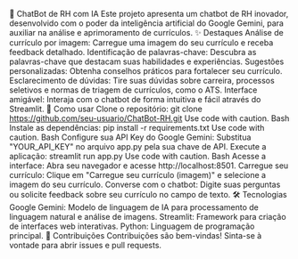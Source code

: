 🤖 ChatBot de RH com IA
Este projeto apresenta um chatbot de RH inovador, desenvolvido com o poder da inteligência artificial do Google Gemini, para auxiliar na análise e aprimoramento de currículos.
✨ Destaques
Análise de currículo por imagem: Carregue uma imagem do seu currículo e receba feedback detalhado.
Identificação de palavras-chave: Descubra as palavras-chave que destacam suas habilidades e experiências.
Sugestões personalizadas: Obtenha conselhos práticos para fortalecer seu currículo.
Esclarecimento de dúvidas: Tire suas dúvidas sobre carreira, processos seletivos e normas de triagem de currículos, como o ATS.
Interface amigável: Interaja com o chatbot de forma intuitiva e fácil através do Streamlit.
🚀 Como usar
Clone o repositório:
git clone https://github.com/seu-usuario/ChatBot-RH.git
Use code with caution.
Bash
Instale as dependências:
pip install -r requirements.txt
Use code with caution.
Bash
Configure sua API Key do Google Gemini:
Substitua "YOUR_API_KEY" no arquivo app.py pela sua chave de API.
Execute a aplicação:
streamlit run app.py
Use code with caution.
Bash
Acesse a interface:
Abra seu navegador e acesse http://localhost:8501.
Carregue seu currículo:
Clique em "Carregue seu currículo (imagem)" e selecione a imagem do seu currículo.
Converse com o chatbot:
Digite suas perguntas ou solicite feedback sobre seu currículo no campo de texto.
🛠️ Tecnologias
Google Gemini: Modelo de linguagem de IA para processamento de linguagem natural e análise de imagens.
Streamlit: Framework para criação de interfaces web interativas.
Python: Linguagem de programação principal.
🤝 Contribuições
Contribuições são bem-vindas! Sinta-se à vontade para abrir issues e pull requests.
